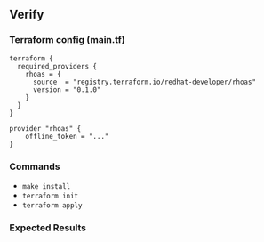 ## Verify
### Terraform config (main.tf)
```
terraform {
  required_providers {
    rhoas = {
      source  = "registry.terraform.io/redhat-developer/rhoas"
      version = "0.1.0"
    }
  }
}

provider "rhoas" {
    offline_token = "..."
}
```
### Commands
- `make install`
- `terraform init`
- `terraform apply`

### Expected Results
